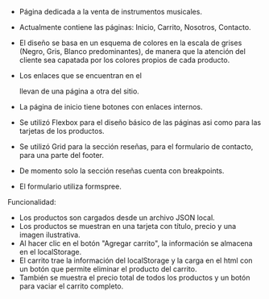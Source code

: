 - Página dedicada a la venta de instrumentos musicales.
- Actualmente contiene las páginas: Inicio, Carrito, Nosotros, Contacto. 
- El diseño se basa en un esquema de colores en la escala de grises (Negro, Gris, Blanco predominantes),
de manera que la atención del cliente sea capatada por los colores propios de cada producto.

- Los enlaces que se encuentran en el <nav> llevan de una página a otra del sitio.
- La página de inicio tiene botones con enlaces internos.

- Se utilizó Flexbox para el diseño básico de las páginas asi como para las tarjetas de los productos.
- Se utilizó Grid para la sección reseñas, para el formulario de contacto, para una parte del footer.
- De momento solo la sección reseñas cuenta con breakpoints.
- El formulario utiliza formspree.

Funcionalidad:

- Los productos son cargados desde un archivo JSON local.
- Los productos se muestran en una tarjeta con título, precio y una imagen ilustrativa.
- Al hacer clic en el botón "Agregar carrito", la información se almacena en el localStorage.
- El carrito trae la información del localStorage y la carga en el html con un botón que permite eliminar 
el producto del carrito.
- También se muestra el precio total de todos los productos y un botón para vaciar el carrito completo.

